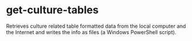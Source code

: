# get-culture-tables
Retrieves culture related table formatted data from the local computer and  the Internet and writes the info as files (a Windows PowerShell script).
